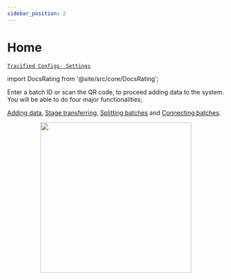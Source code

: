 ```yaml
---
sidebar_position: 2
---
```


# Home

[`Tracified Configs- Settings`](../TracifiedConfigs/settings)

import DocsRating from '@site/src/core/DocsRating';

<div>
Enter a batch ID or scan the QR code, to proceed adding data to the system. You will be able to do four major functionalities;

[Adding data](../FOapp/AddData), [Stage transferring](../FOapp/transfer), [Splitting batches](../FOapp/split) and [Connecting batches](..//FOapp/connect).

  <p align = "center">
    <img height = "350px"src="https://i.ibb.co/zsS6M6M/fo3.jpg" />
   
  </p>

 <div></div>
</div>


<DocsRating pageName="FO Home"/>
